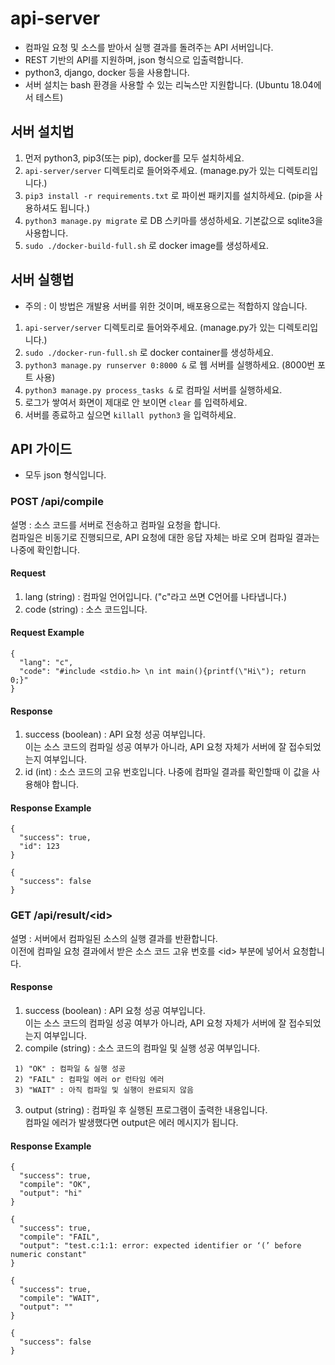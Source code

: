 # api-server

* 컴파일 요청 및 소스를 받아서 실행 결과를 돌려주는 API 서버입니다.
* REST 기반의 API를 지원하며, json 형식으로 입출력합니다.
* python3, django, docker 등을 사용합니다.
* 서버 설치는 bash 환경을 사용할 수 있는 리눅스만 지원합니다. (Ubuntu 18.04에서 테스트)

## 서버 설치법
1. 먼저 python3, pip3(또는 pip), docker를 모두 설치하세요.
2. `api-server/server` 디렉토리로 들어와주세요. (manage.py가 있는 디렉토리입니다.)
3. `pip3 install -r requirements.txt` 로 파이썬 패키지를 설치하세요. (pip을 사용하셔도 됩니다.)
4. `python3 manage.py migrate` 로 DB 스키마를 생성하세요. 기본값으로 sqlite3을 사용합니다.
5. `sudo ./docker-build-full.sh` 로 docker image를 생성하세요.

## 서버 실행법
* 주의 : 이 방법은 개발용 서버를 위한 것이며, 배포용으로는 적합하지 않습니다.
1. `api-server/server` 디렉토리로 들어와주세요. (manage.py가 있는 디렉토리입니다.)
2. `sudo ./docker-run-full.sh` 로 docker container를 생성하세요.
3. `python3 manage.py runserver 0:8000 &` 로 웹 서버를 실행하세요. (8000번 포트 사용)
4. `python3 manage.py process_tasks &` 로 컴파일 서버를 실행하세요.
5. 로그가 쌓여서 화면이 제대로 안 보이면 `clear` 를 입력하세요.
6. 서버를 종료하고 싶으면 `killall python3` 을 입력하세요.

## API 가이드
* 모두 json 형식입니다.

### POST /api/compile
설명 : 소스 코드를 서버로 전송하고 컴파일 요청을 합니다.  
컴파일은 비동기로 진행되므로, API 요청에 대한 응답 자체는 바로 오며 컴파일 결과는 나중에 확인합니다.

#### Request
1. lang (string) : 컴파일 언어입니다. ("c"라고 쓰면 C언어를 나타냅니다.)
2. code (string) : 소스 코드입니다.

#### Request Example
```
{  
  "lang": "c",  
  "code": "#include <stdio.h> \n int main(){printf(\"Hi\"); return 0;}"  
}
```

#### Response
1. success (boolean) : API 요청 성공 여부입니다.  
이는 소스 코드의 컴파일 성공 여부가 아니라, API 요청 자체가 서버에 잘 접수되었는지 여부입니다.
2. id (int) : 소스 코드의 고유 번호입니다. 나중에 컴파일 결과를 확인할때 이 값을 사용해야 합니다.

#### Response Example
```
{
  "success": true,
  "id": 123
}
```

```
{
  "success": false
}
```

### GET /api/result/\<id\>
설명 : 서버에서 컴파일된 소스의 실행 결과를 반환합니다.  
이전에 컴파일 요청 결과에서 받은 소스 코드 고유 번호를 \<id\> 부분에 넣어서 요청합니다.

#### Response
1. success (boolean) : API 요청 성공 여부입니다.  
이는 소스 코드의 컴파일 성공 여부가 아니라, API 요청 자체가 서버에 잘 접수되었는지 여부입니다.
2. compile (string) : 소스 코드의 컴파일 및 실행 성공 여부입니다.
```
 1) "OK" : 컴파일 & 실행 성공
 2) "FAIL" : 컴파일 에러 or 런타임 에러
 3) "WAIT" : 아직 컴파일 및 실행이 완료되지 않음
```
3. output (string) : 컴파일 후 실행된 프로그램이 출력한 내용입니다.  
컴파일 에러가 발생했다면 output은 에러 메시지가 됩니다.

#### Response Example
```
{
  "success": true,
  "compile": "OK",
  "output": "hi"
}
```

```
{
  "success": true,
  "compile": "FAIL",
  "output": "test.c:1:1: error: expected identifier or ‘(’ before numeric constant"
}
```

```
{
  "success": true,
  "compile": "WAIT",
  "output": ""
}
```

```
{
  "success": false
}
```
